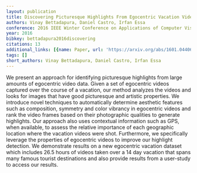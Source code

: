 ```yaml
---
layout: publication
title: Discovering Picturesque Highlights From Egocentric Vacation Videos
authors: Vinay Bettadapura, Daniel Castro, Irfan Essa
conference: 2016 IEEE Winter Conference on Applications of Computer Vision (WACV)
year: 2016
bibkey: bettadapura2016discovering
citations: 13
additional_links: [{name: Paper, url: 'https://arxiv.org/abs/1601.04406'}]
tags: []
short_authors: Vinay Bettadapura, Daniel Castro, Irfan Essa
---
```

We present an approach for identifying picturesque highlights from large
amounts of egocentric video data. Given a set of egocentric videos captured
over the course of a vacation, our method analyzes the videos and looks for
images that have good picturesque and artistic properties. We introduce novel
techniques to automatically determine aesthetic features such as composition,
symmetry and color vibrancy in egocentric videos and rank the video frames
based on their photographic qualities to generate highlights. Our approach also
uses contextual information such as GPS, when available, to assess the relative
importance of each geographic location where the vacation videos were shot.
Furthermore, we specifically leverage the properties of egocentric videos to
improve our highlight detection. We demonstrate results on a new egocentric
vacation dataset which includes 26.5 hours of videos taken over a 14 day
vacation that spans many famous tourist destinations and also provide results
from a user-study to access our results.